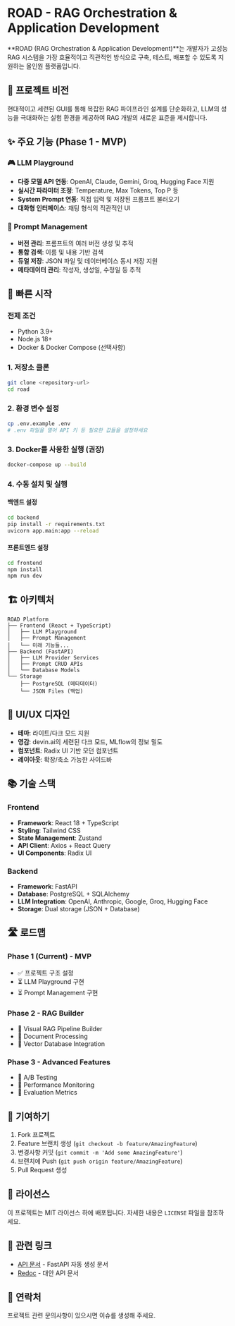 # ROAD - RAG Orchestration & Application Development

**ROAD (RAG Orchestration & Application Development)**는 개발자가 고성능 RAG 시스템을 가장 효율적이고 직관적인 방식으로 구축, 테스트, 배포할 수 있도록 지원하는 올인원 플랫폼입니다.

## 🎯 프로젝트 비전

현대적이고 세련된 GUI를 통해 복잡한 RAG 파이프라인 설계를 단순화하고, LLM의 성능을 극대화하는 실험 환경을 제공하여 RAG 개발의 새로운 표준을 제시합니다.

## ✨ 주요 기능 (Phase 1 - MVP)

### 🎮 LLM Playground
- **다중 모델 API 연동**: OpenAI, Claude, Gemini, Groq, Hugging Face 지원
- **실시간 파라미터 조정**: Temperature, Max Tokens, Top P 등
- **System Prompt 연동**: 직접 입력 및 저장된 프롬프트 불러오기
- **대화형 인터페이스**: 채팅 형식의 직관적인 UI

### 📝 Prompt Management
- **버전 관리**: 프롬프트의 여러 버전 생성 및 추적
- **통합 검색**: 이름 및 내용 기반 검색
- **듀얼 저장**: JSON 파일 및 데이터베이스 동시 저장 지원
- **메타데이터 관리**: 작성자, 생성일, 수정일 등 추적

## 🚀 빠른 시작

### 전제 조건
- Python 3.9+
- Node.js 18+
- Docker & Docker Compose (선택사항)

### 1. 저장소 클론
```bash
git clone <repository-url>
cd road
```

### 2. 환경 변수 설정
```bash
cp .env.example .env
# .env 파일을 열어 API 키 등 필요한 값들을 설정하세요
```

### 3. Docker를 사용한 실행 (권장)
```bash
docker-compose up --build
```

### 4. 수동 설치 및 실행

#### 백엔드 설정
```bash
cd backend
pip install -r requirements.txt
uvicorn app.main:app --reload
```

#### 프론트엔드 설정
```bash
cd frontend
npm install
npm run dev
```

## 🏗️ 아키텍처

```
ROAD Platform
├── Frontend (React + TypeScript)
│   ├── LLM Playground
│   ├── Prompt Management
│   └── 미래 기능들...
├── Backend (FastAPI)
│   ├── LLM Provider Services
│   ├── Prompt CRUD APIs
│   └── Database Models
└── Storage
    ├── PostgreSQL (메타데이터)
    └── JSON Files (백업)
```

## 🎨 UI/UX 디자인

- **테마**: 라이트/다크 모드 지원
- **영감**: devin.ai의 세련된 다크 모드, MLflow의 정보 밀도
- **컴포넌트**: Radix UI 기반 모던 컴포넌트
- **레이아웃**: 확장/축소 가능한 사이드바

## 📚 기술 스택

### Frontend
- **Framework**: React 18 + TypeScript
- **Styling**: Tailwind CSS
- **State Management**: Zustand
- **API Client**: Axios + React Query
- **UI Components**: Radix UI

### Backend
- **Framework**: FastAPI
- **Database**: PostgreSQL + SQLAlchemy
- **LLM Integration**: OpenAI, Anthropic, Google, Groq, Hugging Face
- **Storage**: Dual storage (JSON + Database)

## 🛣️ 로드맵

### Phase 1 (Current) - MVP
- ✅ 프로젝트 구조 설정
- ⏳ LLM Playground 구현
- ⏳ Prompt Management 구현

### Phase 2 - RAG Builder
- 🔄 Visual RAG Pipeline Builder
- 🔄 Document Processing
- 🔄 Vector Database Integration

### Phase 3 - Advanced Features
- 🔄 A/B Testing
- 🔄 Performance Monitoring
- 🔄 Evaluation Metrics

## 🤝 기여하기

1. Fork 프로젝트
2. Feature 브랜치 생성 (`git checkout -b feature/AmazingFeature`)
3. 변경사항 커밋 (`git commit -m 'Add some AmazingFeature'`)
4. 브랜치에 Push (`git push origin feature/AmazingFeature`)
5. Pull Request 생성

## 📝 라이선스

이 프로젝트는 MIT 라이선스 하에 배포됩니다. 자세한 내용은 `LICENSE` 파일을 참조하세요.

## 🔗 관련 링크

- [API 문서](http://localhost:8000/docs) - FastAPI 자동 생성 문서
- [Redoc](http://localhost:8000/redoc) - 대안 API 문서

## 📧 연락처

프로젝트 관련 문의사항이 있으시면 이슈를 생성해 주세요. 